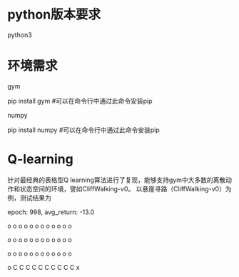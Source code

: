 # python版本要求
python3
# 环境需求
gym

pip install gym #可以在命令行中通过此命令安装pip

numpy

pip install numpy #可以在命令行中通过此命令安装pip
# Q-learning
针对最经典的表格型Q learning算法进行了复现，能够支持gym中大多数的离散动作和状态空间的环境，譬如CliffWalking-v0。
以悬崖寻路（CliffWalking-v0）为例，测试结果为

epoch: 998, avg_return: -13.0

o  o  o  o  o  o  o  o  o  o  o  o

o  o  o  o  o  o  o  o  o  o  o  o

o  o  o  o  o  o  o  o  o  o  o  o

o  C  C  C  C  C  C  C  C  C  C  x
